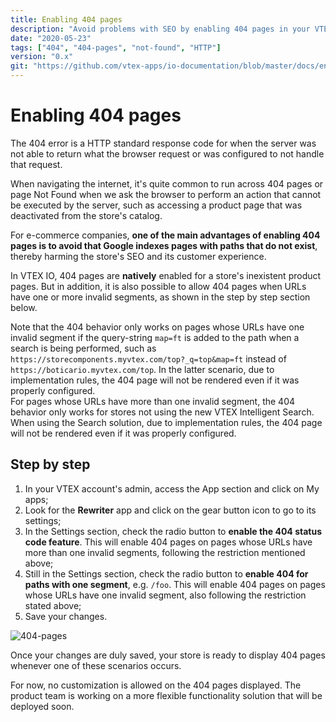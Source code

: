 ```yaml
---	
title: Enabling 404 pages	
description: "Avoid problems with SEO by enabling 404 pages in your VTEX IO store."	
date: "2020-05-23"	
tags: ["404", "404-pages", "not-found", "HTTP"]	
version: "0.x"	
git: "https://github.com/vtex-apps/io-documentation/blob/master/docs/en/Recipes/store-management"	
---
```


# Enabling 404 pages

The 404 error is a HTTP standard response code for when the server was not able to return what the browser request or was configured to not handle that request.

When navigating the internet, it's quite common to run across 404 pages or page Not Found when we ask the browser to perform an action that cannot be executed by the server, such as accessing a product page that was deactivated from the store's catalog.

For e-commerce companies, **one of the main advantages of enabling 404 pages is to avoid that Google indexes pages with paths that do not exist**, thereby harming the store's SEO and its customer experience.

In VTEX IO, 404 pages are **natively** enabled for a store's inexistent product pages. But in addition, it is also possible to allow 404 pages when URLs have one or more invalid segments, as shown in the step by step section below.

<div class="alert alert-warning">
Note that the 404 behavior only works on pages whose URLs have one invalid segment if the query-string <code>map=ft</code> is added to the path when a search is being performed, such as <code>https://storecomponents.myvtex.com/top?_q=top&map=ft</code> instead of <code>https://boticario.myvtex.com/top</code>. In the latter scenario, due to implementation rules, the 404 page will not be rendered even if it was properly configured.
</div>

<div class="alert alert-warning">
For pages whose URLs have more than one invalid segment, the 404 behavior only works for stores not using the new VTEX Intelligent Search. When using the Search solution, due to implementation rules, the 404 page will not be rendered even if it was properly configured.
</div>

## Step by step

1. In your VTEX account's admin, access the App section and click on My apps;
2. Look for the **Rewriter** app and click on the gear button icon to go to its settings;
3. In the Settings section, check the radio button to **enable the 404 status code feature**. This will enable 404 pages on pages whose URLs have more than one invalid segments, following the restriction mentioned above;
4. Still in the Settings section, check the radio button to **enable 404 for paths with one segment**, e.g. `/foo`. This will enable 404 pages on pages whose URLs have one invalid segment, also following the restriction stated above;
5. Save your changes.

![404-pages](https://user-images.githubusercontent.com/52087100/82736157-cbea2480-9cfd-11ea-9efc-6a6c62467c5b.gif)

Once your changes are duly saved, your store is ready to display 404 pages whenever one of these scenarios occurs.

<div class="alert alert-info">
For now, no customization is allowed on the 404 pages displayed. The product team is working on a more flexible functionality solution that will be deployed soon.
</div>
